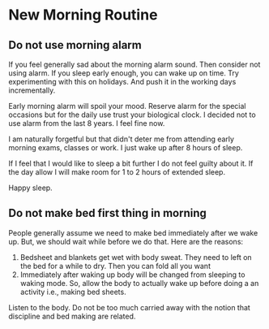 # New Morning Routine

## Do not use morning alarm

If you feel generally sad about the morning alarm sound. Then consider not using alarm. If you sleep early enough, you can wake up on time. Try experimenting with this on holidays. And push it in the working days incrementally.

Early morning alarm will spoil your mood. Reserve alarm for the special occasions but for the daily use trust your biological clock. I decided not to use alarm from the last 8 years. I feel fine now.

I am naturally forgetful but that didn't deter me from attending early morning exams, classes or work. I just wake up after 8 hours of sleep.

If I feel that I would like to sleep a bit further I do not feel guilty about it. If the day allow I will make room for 1 to 2 hours of extended sleep.


Happy sleep.

## Do not make bed first thing in morning

People generally assume we need to make bed immediately after we wake up. But, we should wait while before we do that. Here are the reasons:

1. Bedsheet and blankets get wet with body sweat. They need to left on the bed for a while to dry. Then you can fold all you want
2. Immediately after waking up body will be changed from sleeping to waking mode. So, allow the  body to actually wake up before doing a an activity i.e., making bed sheets.

Listen to the body. Do not be too much carried away with the notion that discipline and bed making are related.
